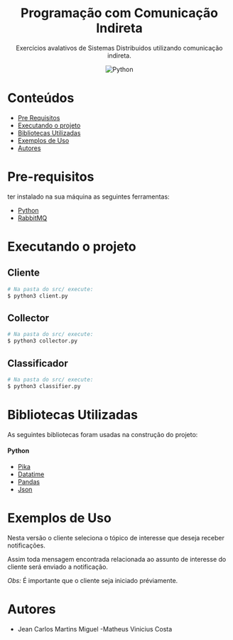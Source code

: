 <h1 align="center">Programação com Comunicação Indireta</h1>
<p href="#descricao" align="center"> Exercícios avalativos de Sistemas Distribuidos utilizando comunicação indireta.
</p>

<div align="center">
  <img alt="Python" src="https://img.shields.io/badge/python-%23007ACC.svg?&style=for-the-badge&logo=python&logoColor=white">
</div>

[comment]: <> (<h4 align="center"> )

[comment]: <> (</h4>)

Conteúdos
=================
<!--ts-->
   * [Pre Requisitos](#pre-requisitos)
   * [Executando o projeto](#executando-o-projeto)
   * [Bibliotecas Utilizadas](#bibliotecas-utilizadas)
   * [Exemplos de Uso](#exemplos-de-uso)
   * [Autores](#autores)
<!--te-->

Pre-requisitos
==============
 ter instalado na sua máquina as seguintes ferramentas:
- [Python](https://www.python.org/)
- [RabbitMQ](https://www.rabbitmq.com/)

Executando o projeto
====================

##  Cliente
```bash
# Na pasta do src/ execute:
$ python3 client.py
```
##  Collector
```bash
# Na pasta do src/ execute:
$ python3 collector.py
```
## Classificador
```bash
# Na pasta do src/ execute:
$ python3 classifier.py
```



Bibliotecas Utilizadas
==============

As seguintes bibliotecas foram usadas na construção do projeto:
#### Python
- [Pika]()
- [Datatime]()
- [Pandas]()
- [Json]()

Exemplos de Uso
==============

Nesta versão o cliente seleciona o tópico de interesse que deseja receber notificações. 

Assim toda mensagem encontrada relacionada ao assunto de interesse do cliente será enviado a notificação.

*Obs:* É importante que o cliente seja iniciado préviamente. 

Autores
=======

- Jean Carlos Martins Miguel
-Matheus Vinicius Costa

